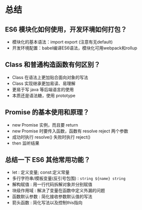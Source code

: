 # 总结
## ES6 模块化如何使用，开发环境如何打包？
- 模块化的基本语法：import export (注意有无default)
- 开发环境配置：babel编译ES6语法，模块化可用webpack和rollup

## Class 和普通构造函数有何区别？
- Class 在语法上更加贴合面向对象的写法
- Class 实现继承更加易读、易理解
- 更易于写 java 等后端语言的使用
- 本质还是语法糖，使用 prototype

## Promise 的基本使用和原理？
- new Promise 实例，而且要 return
- new Promise 时要传入函数，函数有 resolve reject 两个参数 
- 成功时执行 resolve() 失败时执行 reject()
- then 监听结果

## 总结一下 ES6 其他常用功能？
- let : 定义变量; const:定义常量
- 多行字符串/模板变量(反引号包围) : `string ${name} string`
- 解构赋值 : 用一行代码拆解对象并分别赋值
- 块级作用域 : 解决了变量在函数中定义外漏的问题
- 函数默认参数 : 简化接收参数默认值的写法
- 箭头函数 : 简化写法以及控制this指向
